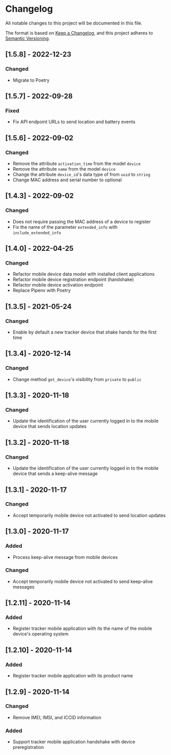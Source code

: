 # Changelog
All notable changes to this project will be documented in this file.

The format is based on [Keep a Changelog](https://keepachangelog.com/en/1.0.0/),
and this project adheres to [Semantic Versioning](https://semver.org/spec/v2.0.0.html).

## [1.5.8] - 2022-12-23
### Changed
- Migrate to Poetry

## [1.5.7] - 2022-09-28
### Fixed
- Fix API endpoint URLs to send location and battery events

## [1.5.6] - 2022-09-02
### Changed
- Remove the attribute `activation_time` from the model `device`
- Remove the attribute `name` from the model `device`
- Change the attribute `device_id`'s data type of from `uuid` to `string`
- Change MAC address and serial number to optional

## [1.4.3] - 2022-09-02
### Changed
- Does not require passing the MAC address of a device to register
- Fix the name of the parameter `extended_info` with `include_extended_info`

## [1.4.0] - 2022-04-25
### Changed
- Refactor mobile device data model with installed client applications
- Refactor mobile device registration endpoint (handshake)
- Refactor mobile device activation endpoint
- Replace Pipenv with Poetry

## [1.3.5] - 2021-05-24
### Changed
- Enable by default a new tracker device that shake hands for the first time

## [1.3.4] - 2020-12-14
### Changed
- Change method `get_device`'s visibility from `private` to `public`

## [1.3.3] - 2020-11-18
### Changed
- Update the identification of the user currently logged in to the mobile device that sends location updates

## [1.3.2] - 2020-11-18
### Changed
- Update the identification of the user currently logged in to the mobile device that sends a keep-alive message 
 
## [1.3.1] - 2020-11-17
### Changed
- Accept temporarily mobile device not activated to send location updates

## [1.3.0] - 2020-11-17
### Added
- Process keep-alive message from mobile devices
### Changed
- Accept temporarily mobile device not activated to send keep-alive messages

## [1.2.11] - 2020-11-14
### Added
- Register tracker mobile application with its the name of the mobile device's operating system

## [1.2.10] - 2020-11-14
### Added
- Register tracker mobile application with its product name

## [1.2.9] - 2020-11-14
### Changed
- Remove IMEI, IMSI, and ICCID information 
### Added
- Support tracker mobile application handshake with device preregistration
